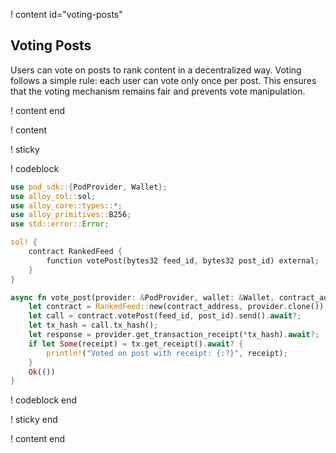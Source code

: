 ! content id="voting-posts"

## Voting Posts

Users can vote on posts to rank content in a decentralized way. Voting follows a simple rule: each user can vote only once per post. This ensures that the voting mechanism remains fair and prevents vote manipulation.

! content end

! content

! sticky

! codeblock

```rust
use pod_sdk::{PodProvider, Wallet};
use alloy_sol::sol;
use alloy_core::types::*;
use alloy_primitives::B256;
use std::error::Error;

sol! {
    contract RankedFeed {
        function votePost(bytes32 feed_id, bytes32 post_id) external;
    }
}

async fn vote_post(provider: &PodProvider, wallet: &Wallet, contract_address: Address, feed_id: B256, post_id: B256) -> Result<(), Box<dyn Error>> {
    let contract = RankedFeed::new(contract_address, provider.clone());
    let call = contract.votePost(feed_id, post_id).send().await?;
    let tx_hash = call.tx_hash();
    let response = provider.get_transaction_receipt(*tx_hash).await?;
    if let Some(receipt) = tx.get_receipt().await? {
        println!("Voted on post with receipt: {:?}", receipt);
    }
    Ok(())
}
```

! codeblock end

! sticky end

! content end
